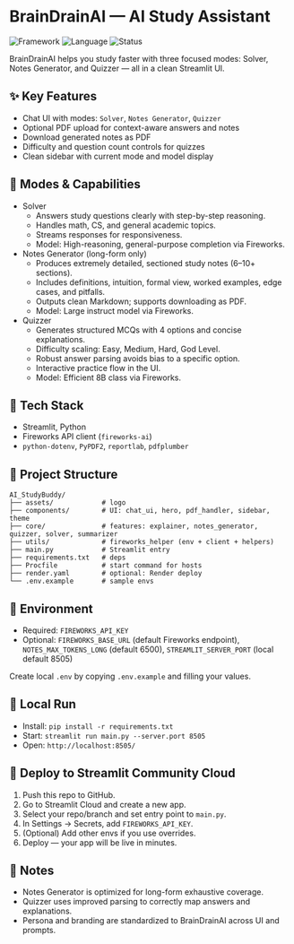 # BrainDrainAI — AI Study Assistant

![Framework](https://img.shields.io/badge/Framework-Streamlit-red?logo=streamlit)  ![Language](https://img.shields.io/badge/Language-Python-yellow?logo=python)  ![Status](https://img.shields.io/badge/Status-Ready%20to%20Deploy-brightgreen)

BrainDrainAI helps you study faster with three focused modes: Solver, Notes Generator, and Quizzer — all in a clean Streamlit UI.

## ✨ Key Features
- Chat UI with modes: `Solver`, `Notes Generator`, `Quizzer`
- Optional PDF upload for context-aware answers and notes
- Download generated notes as PDF
- Difficulty and question count controls for quizzes
- Clean sidebar with current mode and model display

## 🎯 Modes & Capabilities
- Solver
  - Answers study questions clearly with step-by-step reasoning.
  - Handles math, CS, and general academic topics.
  - Streams responses for responsiveness.
  - Model: High-reasoning, general-purpose completion via Fireworks.
- Notes Generator (long-form only)
  - Produces extremely detailed, sectioned study notes (6–10+ sections).
  - Includes definitions, intuition, formal view, worked examples, edge cases, and pitfalls.
  - Outputs clean Markdown; supports downloading as PDF.
  - Model: Large instruct model via Fireworks.
- Quizzer
  - Generates structured MCQs with 4 options and concise explanations.
  - Difficulty scaling: Easy, Medium, Hard, God Level.
  - Robust answer parsing avoids bias to a specific option.
  - Interactive practice flow in the UI.
  - Model: Efficient 8B class via Fireworks.

## 🧩 Tech Stack
- Streamlit, Python
- Fireworks API client (`fireworks-ai`)
- `python-dotenv`, `PyPDF2`, `reportlab`, `pdfplumber`

## 📁 Project Structure
```
AI_StudyBuddy/
├── assets/            # logo
├── components/        # UI: chat_ui, hero, pdf_handler, sidebar, theme
├── core/              # features: explainer, notes_generator, quizzer, solver, summarizer
├── utils/             # fireworks_helper (env + client + helpers)
├── main.py            # Streamlit entry
├── requirements.txt   # deps
├── Procfile           # start command for hosts
├── render.yaml        # optional: Render deploy
└── .env.example       # sample envs
```

## 🔑 Environment
- Required: `FIREWORKS_API_KEY`
- Optional: `FIREWORKS_BASE_URL` (default Fireworks endpoint), `NOTES_MAX_TOKENS_LONG` (default 6500), `STREAMLIT_SERVER_PORT` (local default 8505)

Create local `.env` by copying `.env.example` and filling your values.

## 🧪 Local Run
- Install: `pip install -r requirements.txt`
- Start: `streamlit run main.py --server.port 8505`
- Open: `http://localhost:8505/`

## 🚀 Deploy to Streamlit Community Cloud
1) Push this repo to GitHub.
2) Go to Streamlit Cloud and create a new app.
3) Select your repo/branch and set entry point to `main.py`.
4) In Settings → Secrets, add `FIREWORKS_API_KEY`.
5) (Optional) Add other envs if you use overrides.
6) Deploy — your app will be live in minutes.

## 📝 Notes
- Notes Generator is optimized for long-form exhaustive coverage.
- Quizzer uses improved parsing to correctly map answers and explanations.
- Persona and branding are standardized to BrainDrainAI across UI and prompts.
